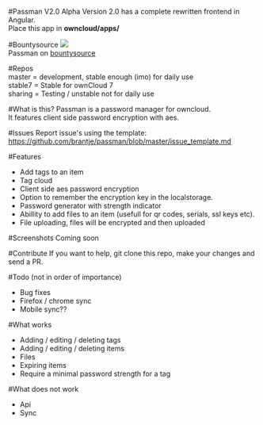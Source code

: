 #Passman V2.0 Alpha
Version 2.0 has a complete rewritten frontend in Angular.   
Place this app in **owncloud/apps/**   
   
#Bountysource
![](https://www.bountysource.com/badge/tracker?tracker_id=3291427)   
Passman on  [bountysource](https://www.bountysource.com/trackers/3291427-brantje-passman)
   
#Repos   
master = development, stable enough (imo) for daily use   
stable7 = Stable for ownCloud 7   
sharing = Testing / unstable not for daily use
   
#What is this?
Passman is a password manager for owncloud.   
It features client side password encryption with aes.   

#Issues
Report issue's using the template: https://github.com/brantje/passman/blob/master/issue_template.md   
   
#Features   
- Add tags to an item   
- Tag cloud   
- Client side aes password encryption   
- Option to remember the encryption key in the localstorage.   
- Password generator with strength indicator   
- Abillity to add files to an item (usefull for qr codes, serials, ssl keys etc).   
- File uploading, files will be encrypted and then uploaded   

#Screenshots
Coming soon   


#Contribute
If you want to help, git clone this repo, make your changes and send a PR.

#Todo (not in order of importance)
 - Bug fixes
 - Firefox / chrome sync
 - Mobile sync??
 
#What works
- Adding / editing / deleting tags
- Adding / editing / deleting items
- Files
- Expiring items
- Require a minimal password strength for a tag

#What does not work
- Api
- Sync   
